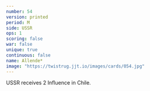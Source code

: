 ```yaml
---
number: 54
version: printed
period: M
side: USSR
ops: 1
scoring: false
war: false
unique: true
continuous: false
name: Allende*
image: "https://twistrug.jjt.io/images/cards/054.jpg"
---
```

USSR receives 2 Influence in Chile.

